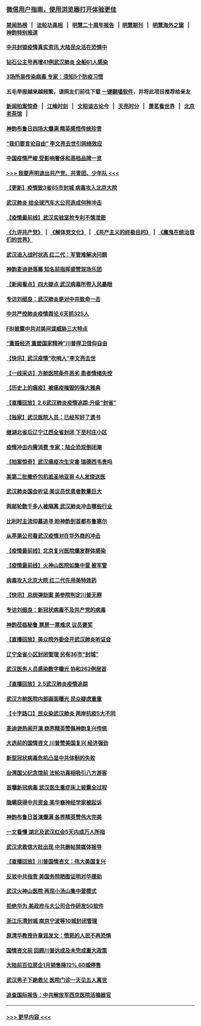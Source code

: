 ### [微信用户指南，使用浏览器打开体验更佳](https://github.com/gfw-breaker/banned-news1/blob/master/indexes/wechat-guide.md?t=0)
#### [禁闻热榜](热点新闻.md?t=0)  &nbsp;&nbsp;|&nbsp;&nbsp; [法轮功真相](https://github.com/gfw-breaker/truth/blob/master/README.md?t=0) &nbsp;&nbsp;|&nbsp;&nbsp; [明慧二十周年报告](https://github.com/gfw-breaker/mh-reports/blob/master/README.md?t=0) &nbsp;&nbsp;|&nbsp;&nbsp;[明慧期刊](https://github.com/gfw-breaker/mh-qikan) &nbsp;&nbsp;|&nbsp;&nbsp; [明慧海外之窗](https://github.com/gfw-breaker/mh-news/blob/master/README.md?t=0) &nbsp;&nbsp;|&nbsp;&nbsp; [神韵特别报道](https://github.com/gfw-breaker/mh-news/blob/master/shenyun.md?t=0)
#### [中共封锁疫情真实资讯 大陆民众活在恐惧中](../pages/nf4514/n11850699.md?t=02071944) 
#### [钻石公主号再增41例武汉肺炎 全船61人感染](../pages/nf4514/n11850401.md?t=02071944) 
#### [3场所易传染病毒 专家：须知5个防疫习惯](../pages/nf4514/n11849662.md?t=02071944) 
#### 五毛举报越来越频繁，请网友们前往下载 [一键翻墙软件](https://github.com/gfw-breaker/ssr-accounts)，并将此项目推荐给亲友
#### [新闻拍案惊奇](https://github.com/gfw-breaker/banned-news1/blob/master/pages/link4.md) &nbsp;&nbsp;|&nbsp;&nbsp; [江峰时刻](https://github.com/gfw-breaker/banned-news1/blob/master/pages/link4.md) &nbsp;&nbsp;|&nbsp;&nbsp; [文昭谈古论今](https://github.com/gfw-breaker/banned-news1/blob/master/pages/link4.md) &nbsp;&nbsp;|&nbsp;&nbsp; [天亮时分](https://github.com/gfw-breaker/banned-news1/blob/master/pages/link4.md) &nbsp;&nbsp;|&nbsp;&nbsp; [萧茗看世界](https://github.com/gfw-breaker/banned-news1/blob/master/pages/link4.md) &nbsp;&nbsp;|&nbsp;&nbsp; [北京老茶馆](https://github.com/gfw-breaker/banned-news1/blob/master/pages/link4.md) &nbsp;&nbsp;|&nbsp;&nbsp; 
#### [神韵布鲁日四场大爆满 精英感悟传统珍贵](../pages/nf4514/n11850709.md?t=02071944) 
#### [“我们要言论自由” 李文亮去世引网络效应](../pages/nf4514/n11850484.md?t=02071944) 
#### [中国疫情严峻 受影响奢侈和高档品牌一览](../pages/nf4514/n11850319.md?t=02071944) 
#### [>>> 我要声明退出共产党、共青团、少年队 <<<](https://github.com/begood0513/goodnews/blob/master/quit/letter.md) 
#### [【更新】疫情致3省65市封城 病毒攻入北京大院](../pages/nf4514/n11801312.md?t=02071944) 
#### [武汉肺炎 给全球汽车大公司造成何种冲击](../pages/nf4514/n11850056.md?t=02071944) 
#### [【疫情最前线】武汉实验室抢专利不慎泄密](../pages/nf4514/n11850310.md?t=02071944) 
#### [《九评共产党》](https://github.com/begood0513/9ping.md/blob/master/README.md) &nbsp;|&nbsp; [《解体党文化》](../../../../jtdwh.md/blob/master/README.md)  &nbsp;|&nbsp; [《共产主义的终极目的》](../../../../gczydzjmd.md/blob/master/README.md) &nbsp;|&nbsp; [《魔鬼在统治我们的世界》](../../../../mgztzwmdsj.md/blob/master/README.md) 
#### [武汉进入战时状态 红二代：军管难解决问题](../pages/nf4514/n11849976.md?t=02071944) 
#### [神韵麦迪逊落幕 知名前指挥盛赞现场乐团](../pages/nf4514/n11849316.md?t=02071944) 
#### [【新闻看点】四大疑点 武汉病毒所卷入风暴眼](../pages/nf4514/n11849608.md?t=02071944) 
#### [专访刘细良：武汉肺炎是对中共致命一击](../pages/nf4514/n11849934.md?t=02071944) 
#### [中共严控肺炎疫情舆论 6天抓325人](../pages/nf4514/n11849529.md?t=02071944) 
#### [FBI披露中共对美间谍威胁三大特点](../pages/nf4514/n11849700.md?t=02071944) 
#### [“重振经济 重塑国家精神”川普捍卫信仰自由](../pages/nf4514/n11849641.md?t=02071944) 
#### [【快讯】武汉疫情“吹哨人”李文亮去世](../pages/nf4514/n11849459.md?t=02071944) 
#### [【一线采访】方舱医院条件恶劣 患者情绪失控](../pages/nf4514/n11848910.md?t=02071944) 
#### [【历史上的瘟疫】被瘟疫摧毁的强大雅典](../pages/nf4514/n11849036.md?t=02071944) 
#### [【直播回放】2.6武汉肺炎疫情追踪:升级“封省”](../pages/nf4514/n11848948.md?t=02071944) 
#### [【独家】武汉医院人员：已经写好了遗书](../pages/nf4514/n11848942.md?t=02071944) 
#### [继湖北省后辽宁江西全省封闭 下至村庄小区](../pages/nf4514/n11848814.md?t=02071944) 
#### [疫情冲击内需消费 专家：陆企恐现倒闭潮](../pages/nf4514/n11849265.md?t=02071944) 
#### [【拍案惊奇】武汉瘟疫次生灾害 瑞德西韦贵吗](../pages/nf4514/n11847587.md?t=02071944) 
#### [美第二批撤侨包机抵圣地亚哥 4人发烧送医](../pages/nf4514/n11847923.md?t=02071944) 
#### [武汉肺炎国会听证 美议员忧患者数量巨大](../pages/nf4514/n11844851.md?t=02071944) 
#### [两邮轮数千多人被隔离 武汉肺炎冲击哪些行业](../pages/nf4514/n11847456.md?t=02071944) 
#### [比利时主流仰慕追寻 盼神韵到首都布鲁塞尔](../pages/nf4514/n11847614.md?t=02071944) 
#### [从苹果公司看武汉疫情对在华外商的冲击](../pages/nf4514/n11847586.md?t=02071944) 
#### [【疫情最前线】北京复兴医院爆发群体感染](../pages/nf4514/n11847626.md?t=02071944) 
#### [【疫情最前线】火神山医院如集中营 被军管](../pages/nf4514/n11847524.md?t=02071944) 
#### [病毒攻入北京大院 红二代先用美特效药](../pages/nf4514/n11847427.md?t=02071944) 
#### [【快讯】总统弹劾案 美参院判定川普无罪](../pages/nf4514/n11847316.md?t=02071944) 
#### [专访刘细良：新冠状病毒不及共产党的病毒](../pages/nf4514/n11847164.md?t=02071944) 
#### [神韵莅临秘鲁 票房一票难求 议员褒奖](../pages/nf4514/n11847036.md?t=02071944) 
#### [【直播回放】美众院外委会开武汉肺炎听证会](../pages/nf4514/n11846727.md?t=02071944) 
#### [辽宁全省小区封闭管理 另有36市“封城”](../pages/nf4514/n11846879.md?t=02071944) 
#### [武汉医务人员感染数字曝光 协和262例居首](../pages/nf4514/n11846742.md?t=02071944) 
#### [【直播回放】2.5武汉肺炎疫情追踪](../pages/nf4514/n11846437.md?t=02071944) 
#### [武汉方舱医院内部画面曝光 民众疑虑重重](../pages/nf4514/n11846442.md?t=02071944) 
#### [【十字路口】民众染武汉肺炎 两岸抗疫5大不同](../pages/nf4514/n11845264.md?t=02071944) 
#### [麦迪逊热闹开演 商界精英赞佩神韵复兴传统](../pages/nf4514/n11846113.md?t=02071944) 
#### [大选前的国情咨文 川普赞美国复兴 经济强劲](../pages/nf4514/n11845526.md?t=02071944) 
#### [新型冠状病毒危机凸显中共体制的失败](../pages/nf4514/n11844970.md?t=02071944) 
#### [台湾国父纪念馆前 法轮功真相吸引八方游客](../pages/nf4514/n11843885.md?t=02071944) 
#### [首曝新冠病毒 武汉医生重症床上披露全过程](../pages/nf4514/n11845150.md?t=02071944) 
#### [隐瞒获得中共资金 美华裔神经学家被起诉](../pages/nf4514/n11844879.md?t=02071944) 
#### [神韵布鲁日首演爆满 各界精英赞伟大完美](../pages/nf4514/n11845302.md?t=02071944) 
#### [一文看懂 湖北及武汉红会5天内成万人所指](../pages/nf4514/n11844315.md?t=02071944) 
#### [武汉求救信大批出现 中共删帖禁媒体报导](../pages/nf4514/n11845064.md?t=02071944) 
#### [【直播回放】川普国情咨文：伟大美国复兴](../pages/nf4514/n11842079.md?t=02071944) 
#### [反驳中共指责 美国务院晒图证明对华援助](../pages/nf4514/n11844859.md?t=02071944) 
#### [武汉火神山医院 再现小汤山集中营模式](../pages/nf4514/n11844763.md?t=02071944) 
#### [拒绝华为 美政府与大公司合作研发5G软件](../pages/nf4514/n11844625.md?t=02071944) 
#### [浙江乐清封城 南京宁波等10城封闭管理](../pages/nf4514/n11844464.md?t=02071944) 
#### [原清华教授许章润发文：愤怒的人民不再恐惧](../pages/nf4514/n11844347.md?t=02071944) 
#### [国情咨文前 回顾川普达成及未完成重大政策](../pages/nf4514/n11844581.md?t=02071944) 
#### [大陆前百位房企1月销售降12% 60城停售](../pages/nf4514/n11844398.md?t=02071944) 
#### [武汉男子下跪救父 医院门诊一天见五人离世](../pages/nf4514/n11844073.md?t=02071944) 
#### [追查国际报告：中共解放军西京医院活摘器官](../pages/nf4514/n11838359.md?t=02071944) 

----
#### [ >>> 更早内容 <<< ](../indexes/nf4514-earlier.md)
